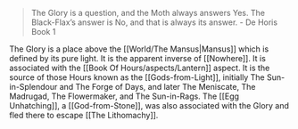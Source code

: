 > The Glory is a question, and the Moth always answers Yes. The Black-Flax’s answer is No, and that is always its answer. - De Horis Book 1

The Glory is a place above the [[World/The Mansus|Mansus]] which is defined by its pure light. It is the apparent inverse of [[Nowhere]]. It is associated with the [[Book Of Hours/aspects/Lantern]] aspect. It is the source of those Hours known as the [[Gods-from-Light]], initially The Sun-in-Splendour and The Forge of Days, and later The Meniscate, The Madrugad, The Flowermaker, and The Sun-in-Rags. The [[Egg Unhatching]], a [[God-from-Stone]], was also associated with the Glory and fled there to escape [[The Lithomachy]]. 